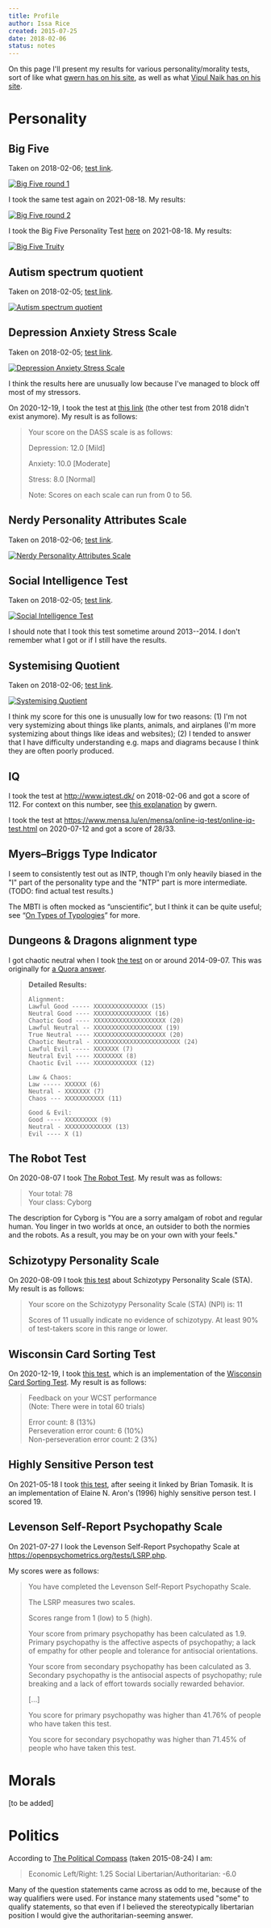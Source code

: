 ```yaml
---
title: Profile
author: Issa Rice
created: 2015-07-25
date: 2018-02-06
status: notes
---
```


On this page I'll present my results for various personality/morality tests, sort of like what [gwern has on his site](http://www.gwern.net/Links#profile), as well as what [Vipul Naik has on his site](https://vipulnaik.com/profile/).

# Personality

## Big Five

Taken on 2018-02-06; [test link](http://www.outofservice.com/bigfive/).

[![Big Five round 1](big-five-2018-02-06.png)](big-five-2018-02-06.png)

I took the same test again on 2021-08-18. My results:

[![Big Five round 2](big-five-2021-08-18.png)](big-five-2021-08-18.png)

I took the Big Five Personality Test [here](https://www.truity.com/test/big-five-personality-test) on 2021-08-18. My results:

[![Big Five Truity](truity-big-five-2021-08-18.png)](truity-big-five-2021-08-18.png)

## Autism spectrum quotient

Taken on 2018-02-05; [test link](https://psychology-tools.com/autism-spectrum-quotient/).

[![Autism spectrum
quotient](autism-spectrum-quotient-2018-02-05.png)](autism-spectrum-quotient-2018-02-05.png)

## Depression Anxiety Stress Scale

Taken on 2018-02-05; [test link](https://openpsychometrics.org/tests/DASS/).

[![Depression Anxiety Stress Scale](depression-anxiety-stress-scale-2018-02-05.png)](depression-anxiety-stress-scale-2018-02-05.png)

I think the results here are unusually low because I've managed to block off
most of my stressors.

On 2020-12-19, I took the test at [this link](https://www.psytoolkit.org/survey-library/depression-anxiety-stress-dass.html) (the other test from 2018 didn't exist anymore).
My result is as follows:

> Your score on the DASS scale is as follows:
>
> Depression: 12.0 [Mild]
>
> Anxiety: 10.0 [Moderate]
>
> Stress: 8.0 [Normal]
>
> Note: Scores on each scale can run from 0 to 56.

## Nerdy Personality Attributes Scale

Taken on 2018-02-06; [test link](https://openpsychometrics.org/tests/NPAS/).

[![Nerdy Personality Attributes Scale](nerdy-personality-attributes-scale-2018-02-06.png)](nerdy-personality-attributes-scale-2018-02-06.png)

## Social Intelligence Test

Taken on 2018-02-05; [test link](http://socialintelligence.labinthewild.org/mite/).

[![Social Intelligence
Test](social-intelligence-2018-02-05.png)](social-intelligence-2018-02-05.png)

I should note that I took this test sometime around 2013--2014. I don't
remember what I got or if I still have the results.

## Systemising Quotient

Taken on 2018-02-06; [test link](https://www.aspietests.org/sq/index.php).

[![Systemising
Quotient](systemising-quotient-2018-02-06.png)](systemising-quotient-2018-02-06.png)

I think my score for this one is unusually low for two reasons: (1) I'm not
very systemizing about things like plants, animals, and airplanes (I'm more
systemizing about things like ideas and websites); (2) I tended to answer that
I have difficulty understanding e.g. maps and diagrams because I think they are
often poorly produced.

## IQ

I took the test at <http://www.iqtest.dk/> on 2018-02-06 and got a score of 112.
For context on this number, see [this explanation](http://web.archive.org/web/20170808022516/https://www.gwern.net/Links#iq) by gwern.

I took the test at <https://www.mensa.lu/en/mensa/online-iq-test/online-iq-test.html>
on 2020-07-12 and got a score of 28/33.

## Myers–Briggs Type Indicator

I seem to consistently test out as INTP, though I'm only heavily biased in the "I" part of the personality type and the "NTP" part is more intermediate.
(TODO: find actual test results.)

The MBTI is often mocked as “unscientific”, but I think
it can be quite useful; see “[On Types of Typologies]” for more.

[On Types of Typologies]: http://slatestarcodex.com/2014/05/27/on-types-of-typologies/

## Dungeons & Dragons alignment type

I got chaotic neutral when I took [the test](http://easydamus.com/alignmenttest.html) on or around 2014-09-07.
This was originally for [a Quora answer](https://www.quora.com/What-are-the-Dungeons-Dragons-alignment-types-of-prominent-Quora-users/answer/Issa-Rice).

> **Detailed Results:**
> 
> ```
> Alignment:
> Lawful Good ----- XXXXXXXXXXXXXXX (15)
> Neutral Good ---- XXXXXXXXXXXXXXXX (16)
> Chaotic Good ---- XXXXXXXXXXXXXXXXXXXX (20)
> Lawful Neutral -- XXXXXXXXXXXXXXXXXXX (19)
> True Neutral ---- XXXXXXXXXXXXXXXXXXXX (20)
> Chaotic Neutral - XXXXXXXXXXXXXXXXXXXXXXXX (24)
> Lawful Evil ----- XXXXXXX (7)
> Neutral Evil ---- XXXXXXXX (8)
> Chaotic Evil ---- XXXXXXXXXXXX (12)
> 
> Law & Chaos:
> Law ----- XXXXXX (6)
> Neutral - XXXXXXX (7)
> Chaos --- XXXXXXXXXXX (11)
> 
> Good & Evil:
> Good ---- XXXXXXXXX (9)
> Neutral - XXXXXXXXXXXXX (13)
> Evil ---- X (1)
> ```

## The Robot Test

On 2020-08-07 I took [The Robot Test](https://arfer.net/games/robot-test).
My result was as follows:

> Your total: 78 \
> Your class: Cyborg

The description for Cyborg is "You are a sorry amalgam of robot and regular
human. You linger in two worlds at once, an outsider to both the normies and
the robots. As a result, you may be on your own with your feels."

## Schizotypy Personality Scale

On 2020-08-09 I took [this test](https://www.insideprison.com/article_assessments_Schizotypal_Personality_Scale.asp) about Schizotypy Personality Scale (STA). My result is as follows:

> Your score on the Schizotypy Personality Scale (STA) (NPI) is: 11
>
> Scores of 11 usually indicate no evidence of schizotypy. At least 90% of
> test-takers score in this range or lower.

## Wisconsin Card Sorting Test

On 2020-12-19, I took [this test](https://www.psytoolkit.org/experiment-library/experiment_wcst.html), which is an implementation of the [Wisconsin Card Sorting Test](https://en.wikipedia.org/wiki/Wisconsin_Card_Sorting_Test).
My result is as follows:

> Feedback on your WCST performance \
> (Note: There were in total 60 trials)
>
> Error count: 8 (13%) \
> Perseveration error count: 6 (10%) \
> Non-perseveration error count: 2 (3%)

## Highly Sensitive Person test

On 2021-05-18 I took [this test](https://hsperson.com/test/highly-sensitive-test/), after seeing it linked by Brian Tomasik.
It is an implementation of Elaine N. Aron's (1996) highly sensitive person test.
I scored 19.

## Levenson Self-Report Psychopathy Scale

On 2021-07-27 I look the Levenson Self-Report Psychopathy Scale at
<https://openpsychometrics.org/tests/LSRP.php>.

My scores were as follows:

> You have completed the Levenson Self-Report Psychopathy Scale.
>
> The LSRP measures two scales.
>
> Scores range from 1 (low) to 5 (high).
>
> Your score from primary psychopathy has been calculated as 1.9. Primary
> psychopathy is the affective aspects of psychopathy; a lack of empathy for
> other people and tolerance for antisocial orientations.
>
> Your score from secondary psychopathy has been calculated as 3. Secondary
> psychopathy is the antisocial aspects of psychopathy; rule breaking and a
> lack of effort towards socially rewarded behavior.
>
> [...]
>
> You score for primary psychopathy was higher than 41.76% of people who have
> taken this test.
>
> You score for secondary psychopathy was higher than 71.45% of people who have
> taken this test.

# Morals

[to be added]

# Politics

According to [The Political Compass](https://www.politicalcompass.org/) (taken 2015-08-24) I am:

> Economic Left/Right: 1.25 
> Social Libertarian/Authoritarian: -6.0

Many of the question statements came across as odd to me, because of the way qualifiers were used.
For instance many statements used "some" to qualify statements, so that even if I believed the stereotypically libertarian position I would give the authoritarian-seeming answer.
